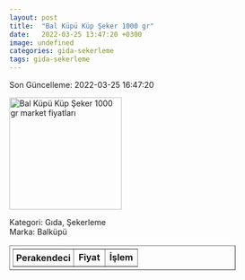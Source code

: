 ```yaml
---
layout: post
title:  "Bal Küpü Küp Şeker 1000 gr"
date:   2022-03-25 13:47:20 +0300
image: undefined
categories: gida-sekerleme
tags: gida-sekerleme
---
```


Son Güncelleme: 2022-03-25 16:47:20

<img src="undefined" width="200" alt="Bal Küpü Küp Şeker 1000 gr market fiyatları" />

Kategori: Gıda, Şekerleme
<br />
Marka: Balküpü

<table border="1" style="padding: 5px;width:80%;">
  <tr>
    <td style="padding: 5px;"><strong>Perakendeci</strong></td>
    <td><strong>Fiyat</strong></td>
    <td><strong>İşlem</strong></td>
  </tr>
  
</table>
